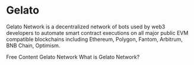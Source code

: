 # Gelato

Gelato Network is a decentralized network of bots used by web3 developers to automate smart contract executions on all major public EVM compatible blockchains including Ethereum, Polygon, Fantom, Arbitrum, BNB Chain, Optimism.

<ResourceGroupTitle>Free Content</ResourceGroupTitle>
<BadgeLink badgeText='Read' colorScheme='yellow' href='https://www.gelato.network/'>Gelato Network</BadgeLink>
<BadgeLink badgeText='Read' colorScheme='yellow' href='https://docs.gelato.network/introduction/what-is-gelato'>What is Gelato Network?</BadgeLink>